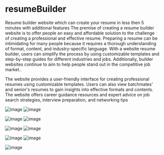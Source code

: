 # resumeBuilder
Resume builder website which can  create your resume in less then 5 minutes with additional features
The premise of creating a resume builder website is to offer people an easy and affordable solution to the challenge of creating a professional and effective resume. Preparing a resume can be intimidating for many people because it requires a thorough understanding of format, content, and industry-specific language. With a website resume builder, users can simplify the process by using customizable templates and step-by-step guides for different industries and jobs. Additionally, builder websites continue to aim to help people stand out in the competitive job market..

The website provides a user-friendly interface for creating professional resumes using customizable templates. Users can also view batchmates' and senior's resumes to gain insights into effective formats and contents. The website offers career guidance resources and expert advice on job search strategies, interview preparation, and networking tips

![image](https://github.com/kaustubh-kislaya/resumeBuilder/assets/118384878/6ec1ff4c-f922-482c-b0ac-409dffa1eb0c) ![image](https://github.com/kaustubh-kislaya/resumeBuilder/assets/118384878/a5331a1d-0958-4fde-ac22-c0fcf5a49837)

![image](https://github.com/kaustubh-kislaya/resumeBuilder/assets/118384878/5d0b60ad-5320-4524-82a5-2421aaf5c02e) ![image](https://github.com/kaustubh-kislaya/resumeBuilder/assets/118384878/453413cf-688a-4bbe-ae4c-d02836391cee)

![image](https://github.com/kaustubh-kislaya/resumeBuilder/assets/118384878/76155411-692e-45b4-a7d3-aa33ced17aad) ![image](https://github.com/kaustubh-kislaya/resumeBuilder/assets/118384878/69e15d1f-638d-49b1-9f55-fa852f306c54)

![image](https://github.com/kaustubh-kislaya/resumeBuilder/assets/118384878/2b6ae2e5-c926-4b17-879c-4af81a26cfd0) ![image](https://github.com/kaustubh-kislaya/resumeBuilder/assets/118384878/4436b120-9673-4d93-b510-1d6ee3063ff2)

![image](https://github.com/kaustubh-kislaya/resumeBuilder/assets/118384878/573adfd7-c005-4f56-a34f-e5ce66959538)
